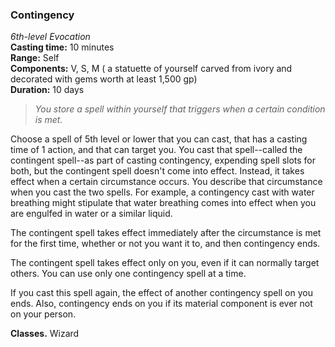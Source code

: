 ### Contingency  
*6th-level Evocation*  
**Casting time:** 10 minutes  
**Range:** Self  
**Components:** V, S, M ( a statuette of yourself carved from ivory and decorated with gems worth at least 1,500 gp)  
**Duration:** 10 days  

 >*You store a spell within yourself that triggers when a certain condition is met.*

Choose a spell of 5th level or lower that you can cast, that has a casting time of 1 action, and that can target you. You cast that spell--called the contingent spell--as part of casting contingency, expending spell slots for both, but the contingent spell doesn't come into effect. Instead, it takes effect when a certain circumstance occurs. You describe that circumstance when you cast the two spells. For example, a contingency cast with water breathing might stipulate that water breathing comes into effect when you are engulfed in water or a similar liquid.

The contingent spell takes effect immediately after the circumstance is met for the first time, whether or not you want it to, and then contingency ends.

The contingent spell takes effect only on you, even if it can normally target others. You can use only one contingency spell at a time.

If you cast this spell again, the effect of another contingency spell on you ends. Also, contingency ends on you if its material component is ever not on your person.

**Classes.** Wizard
